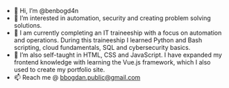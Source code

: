 - 👋 Hi, I’m @benbogd4n
- 👀 I’m interested in automation, security and creating problem solving solutions.
- 💼 I am currently completing an IT traineeship with a focus on automation and operations. During this traineeship I learned Python and Bash scripting, cloud fundamentals, SQL and cybersecurity basics.
- 🌱 I’m also self-taught in HTML, CSS and JavaScript. I have expanded my frontend knowledge with learning the Vue.js framework, which I also used to create my portfolio site.
- 📫 Reach me @ bbogdan.public@gmail.com

<!---
benbogd4n/benbogd4n is a ✨ special ✨ repository because its `README.md` (this file) appears on your GitHub profile.
You can click the Preview link to take a look at your changes.
--->
